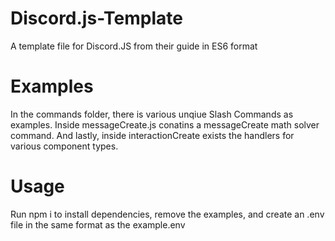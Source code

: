 # Discord.js-Template
A template file for Discord.JS from their guide in ES6 format

# Examples
In the commands folder, there is various unqiue Slash Commands as examples. Inside messageCreate.js conatins a messageCreate math solver command. And lastly, inside interactionCreate exists the handlers for various component types.

# Usage
Run npm i to install dependencies, remove the examples, and create an .env file in the same format as the example.env
